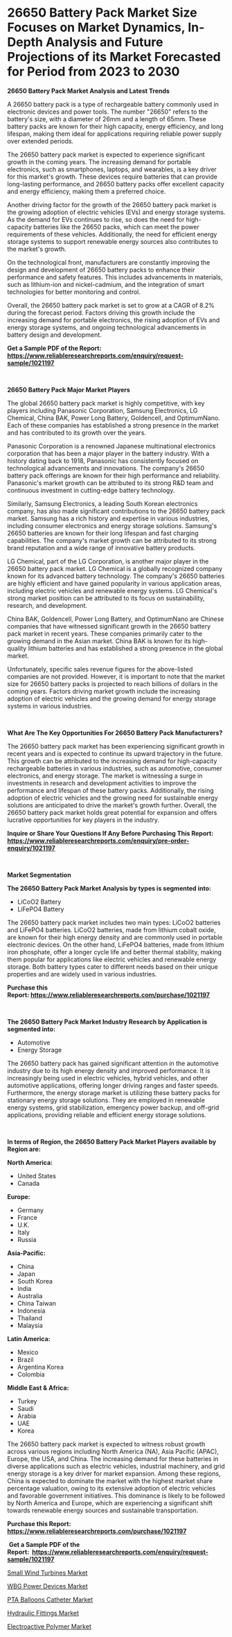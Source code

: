 <p><h1>26650 Battery Pack Market Size Focuses on Market Dynamics, In-Depth Analysis and Future Projections of its Market Forecasted for Period from 2023 to 2030</h1></p><p><strong>26650 Battery Pack Market Analysis and Latest Trends</strong></p>
<p><p>A 26650 battery pack is a type of rechargeable battery commonly used in electronic devices and power tools. The number "26650" refers to the battery's size, with a diameter of 26mm and a length of 65mm. These battery packs are known for their high capacity, energy efficiency, and long lifespan, making them ideal for applications requiring reliable power supply over extended periods.</p><p>The 26650 battery pack market is expected to experience significant growth in the coming years. The increasing demand for portable electronics, such as smartphones, laptops, and wearables, is a key driver for this market's growth. These devices require batteries that can provide long-lasting performance, and 26650 battery packs offer excellent capacity and energy efficiency, making them a preferred choice.</p><p>Another driving factor for the growth of the 26650 battery pack market is the growing adoption of electric vehicles (EVs) and energy storage systems. As the demand for EVs continues to rise, so does the need for high-capacity batteries like the 26650 packs, which can meet the power requirements of these vehicles. Additionally, the need for efficient energy storage systems to support renewable energy sources also contributes to the market's growth.</p><p>On the technological front, manufacturers are constantly improving the design and development of 26650 battery packs to enhance their performance and safety features. This includes advancements in materials, such as lithium-ion and nickel-cadmium, and the integration of smart technologies for better monitoring and control.</p><p>Overall, the 26650 battery pack market is set to grow at a CAGR of 8.2% during the forecast period. Factors driving this growth include the increasing demand for portable electronics, the rising adoption of EVs and energy storage systems, and ongoing technological advancements in battery design and development.</p></p>
<p><strong>Get a Sample PDF of the Report:&nbsp; <a href="https://www.reliableresearchreports.com/enquiry/request-sample/1021197">https://www.reliableresearchreports.com/enquiry/request-sample/1021197</a></strong></p>
<p>&nbsp;</p>
<p><strong>26650 Battery Pack Major Market Players</strong></p>
<p><p>The global 26650 battery pack market is highly competitive, with key players including Panasonic Corporation, Samsung Electronics, LG Chemical, China BAK, Power Long Battery, Goldencell, and OptimumNano. Each of these companies has established a strong presence in the market and has contributed to its growth over the years.</p><p>Panasonic Corporation is a renowned Japanese multinational electronics corporation that has been a major player in the battery industry. With a history dating back to 1918, Panasonic has consistently focused on technological advancements and innovations. The company's 26650 battery pack offerings are known for their high performance and reliability. Panasonic's market growth can be attributed to its strong R&D team and continuous investment in cutting-edge battery technology.</p><p>Similarly, Samsung Electronics, a leading South Korean electronics company, has also made significant contributions to the 26650 battery pack market. Samsung has a rich history and expertise in various industries, including consumer electronics and energy storage solutions. Samsung's 26650 batteries are known for their long lifespan and fast charging capabilities. The company's market growth can be attributed to its strong brand reputation and a wide range of innovative battery products.</p><p>LG Chemical, part of the LG Corporation, is another major player in the 26650 battery pack market. LG Chemical is a globally recognized company known for its advanced battery technology. The company's 26650 batteries are highly efficient and have gained popularity in various application areas, including electric vehicles and renewable energy systems. LG Chemical's strong market position can be attributed to its focus on sustainability, research, and development.</p><p>China BAK, Goldencell, Power Long Battery, and OptimumNano are Chinese companies that have witnessed significant growth in the 26650 battery pack market in recent years. These companies primarily cater to the growing demand in the Asian market. China BAK is known for its high-quality lithium batteries and has established a strong presence in the global market.</p><p>Unfortunately, specific sales revenue figures for the above-listed companies are not provided. However, it is important to note that the market size for 26650 battery packs is projected to reach billions of dollars in the coming years. Factors driving market growth include the increasing adoption of electric vehicles and the growing demand for energy storage systems in various industries.</p></p>
<p>&nbsp;</p>
<p><strong>What Are The Key Opportunities For 26650 Battery Pack Manufacturers?</strong></p>
<p><p>The 26650 battery pack market has been experiencing significant growth in recent years and is expected to continue its upward trajectory in the future. This growth can be attributed to the increasing demand for high-capacity rechargeable batteries in various industries, such as automotive, consumer electronics, and energy storage. The market is witnessing a surge in investments in research and development activities to improve the performance and lifespan of these battery packs. Additionally, the rising adoption of electric vehicles and the growing need for sustainable energy solutions are anticipated to drive the market's growth further. Overall, the 26650 battery pack market holds great potential for expansion and offers lucrative opportunities for key players in the industry.</p></p>
<p><strong>Inquire or Share Your Questions If Any Before Purchasing This Report: <a href="https://www.reliableresearchreports.com/enquiry/pre-order-enquiry/1021197">https://www.reliableresearchreports.com/enquiry/pre-order-enquiry/1021197</a></strong></p>
<p>&nbsp;</p>
<p><strong>Market Segmentation</strong></p>
<p><strong>The 26650 Battery Pack Market Analysis by types is segmented into:</strong></p>
<p><ul><li>LiCoO2 Battery</li><li>LiFePO4 Battery</li></ul></p>
<p><p>The 26650 battery pack market includes two main types: LiCoO2 batteries and LiFePO4 batteries. LiCoO2 batteries, made from lithium cobalt oxide, are known for their high energy density and are commonly used in portable electronic devices. On the other hand, LiFePO4 batteries, made from lithium iron phosphate, offer a longer cycle life and better thermal stability, making them popular for applications like electric vehicles and renewable energy storage. Both battery types cater to different needs based on their unique properties and are widely used in various industries.</p></p>
<p><strong>Purchase this Report:&nbsp;<a href="https://www.reliableresearchreports.com/purchase/1021197">https://www.reliableresearchreports.com/purchase/1021197</a></strong></p>
<p>&nbsp;</p>
<p><strong>The 26650 Battery Pack Market Industry Research by Application is segmented into:</strong></p>
<p><ul><li>Automotive</li><li>Energy Storage</li></ul></p>
<p><p>The 26650 battery pack has gained significant attention in the automotive industry due to its high energy density and improved performance. It is increasingly being used in electric vehicles, hybrid vehicles, and other automotive applications, offering longer driving ranges and faster speeds. Furthermore, the energy storage market is utilizing these battery packs for stationary energy storage solutions. They are employed in renewable energy systems, grid stabilization, emergency power backup, and off-grid applications, providing reliable and efficient energy storage solutions.</p></p>
<p>&nbsp;</p>
<p><strong>In terms of Region, the 26650 Battery Pack Market Players available by Region are:</strong></p>
<p>
    <p> <strong> North America: </strong>
        <ul>
            <li>United States</li>
            <li>Canada</li>
        </ul>
        </p> 
    <p> <strong> Europe: </strong>
        <ul>
            <li>Germany</li>
            <li>France</li>
            <li>U.K.</li>
            <li>Italy</li>
            <li>Russia</li>
        </ul>
        </p> 
    <p> <strong> Asia-Pacific: </strong>
        <ul>
            <li>China</li>
            <li>Japan</li>
            <li>South Korea</li>
            <li>India</li>
            <li>Australia</li>
            <li>China Taiwan</li>
            <li>Indonesia</li>
            <li>Thailand</li>
            <li>Malaysia</li>
        </ul>
        </p> 
    <p> <strong> Latin America: </strong>
        <ul>
            <li>Mexico</li>
            <li>Brazil</li>
            <li>Argentina Korea</li>
            <li>Colombia</li>
        </ul>
        </p> 
    <p> <strong> Middle East & Africa: </strong>
        <ul>
            <li>Turkey</li>
            <li>Saudi</li>
            <li>Arabia</li>
            <li>UAE</li>
            <li>Korea</li>
        </ul>
    </p>
    </p>
<p><p>The 26650 battery pack market is expected to witness robust growth across various regions including North America (NA), Asia Pacific (APAC), Europe, the USA, and China. The increasing demand for these batteries in diverse applications such as electric vehicles, industrial machinery, and grid energy storage is a key driver for market expansion. Among these regions, China is expected to dominate the market with the highest market share percentage valuation, owing to its extensive adoption of electric vehicles and favorable government initiatives. This dominance is likely to be followed by North America and Europe, which are experiencing a significant shift towards renewable energy sources and sustainable transportation.</p></p>
<p><strong>Purchase this Report: <a href="https://www.reliableresearchreports.com/purchase/1021197">https://www.reliableresearchreports.com/purchase/1021197</a></strong></p>
<p>&nbsp;<strong>Get a Sample PDF of the Report:&nbsp;&nbsp;<a href="https://www.reliableresearchreports.com/enquiry/request-sample/1021197">https://www.reliableresearchreports.com/enquiry/request-sample/1021197</a></strong></p>
<p><strong></strong></p>
<p><p><a href="https://www.linkedin.com/pulse/small-wind-turbines-market-size-growth-forecast-from-2023-bijne/">Small Wind Turbines Market</a></p><p><a href="https://www.linkedin.com/pulse/wbg-power-devices-market-research-report-provides-thorough-glnre/">WBG Power Devices Market</a></p><p><a href="https://www.reportprime.com/pta-balloons-catheter-r10666">PTA Balloons Catheter Market</a></p><p><a href="https://medium.com/@anibalstamm1912/hydraulic-fittings-market-size-growth-forecast-2023-2030-27870b75b421">Hydraulic Fittings Market</a></p><p><a href="https://github.com/Chiragrp24/Market-Research-Report-List-1/blob/main/electroactive-polymer-market.md">Electroactive Polymer Market</a></p></p>